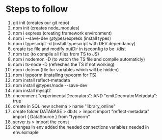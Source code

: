 # Steps to follow
 1. git init (creates our git repo)
 2. npm init (creates node_modules)
 3. npm i express (creating framework environment)
 4. npm i --save-dev @types/express (install types)
 5. npm i typescript -d (install typescript with DEV dependancy)
 7. create tsc file and modify outDir in tscconfig to be ./dist
 6. npm tsc (to compile all files from TS to JS) 
 7. npm i nodemon -D (to watch the TS file and compile automaticly)
 8. npm i ts-node -D (refreshes the TS if not working)
 9. npm i dotenv (file for variables which will be hidden)
 10. npm i typeorm (installing typeorm for TS)
 11. npm install reflect-metadata
 12. npm install @types/node --save-dev
 13. npm install mysql2
 14. uncomment    "experimentalDecorators": AND  "emitDecoratorMetadata": true
 15. create in SQL new schema > name "library_online"
 16. create folder DATABASE > db.ts > import import "reflect-metadata"
import { DataSource } from "typeorm"
17. server.ts > import the const 
18. changes in env added the needed connections variables needed in env.exmaple